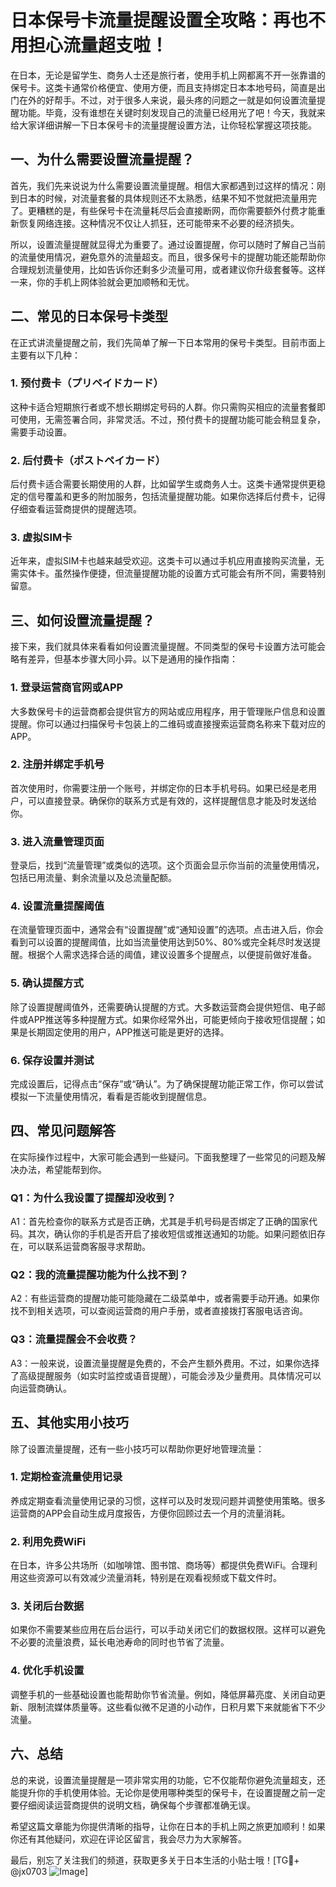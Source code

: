 # 日本保号卡流量提醒设置全攻略：再也不用担心流量超支啦！

在日本，无论是留学生、商务人士还是旅行者，使用手机上网都离不开一张靠谱的保号卡。这类卡通常价格便宜、使用方便，而且支持绑定日本本地号码，简直是出门在外的好帮手。不过，对于很多人来说，最头疼的问题之一就是如何设置流量提醒功能。毕竟，没有谁想在关键时刻发现自己的流量已经用光了吧！今天，我就来给大家详细讲解一下日本保号卡的流量提醒设置方法，让你轻松掌握这项技能。

## 一、为什么需要设置流量提醒？

首先，我们先来说说为什么需要设置流量提醒。相信大家都遇到过这样的情况：刚到日本的时候，对流量套餐的具体规则还不太熟悉，结果不知不觉就把流量用完了。更糟糕的是，有些保号卡在流量耗尽后会直接断网，而你需要额外付费才能重新恢复网络连接。这种情况不仅让人抓狂，还可能带来不必要的经济损失。

所以，设置流量提醒就显得尤为重要了。通过设置提醒，你可以随时了解自己当前的流量使用情况，避免意外的流量超支。而且，很多保号卡的提醒功能还能帮助你合理规划流量使用，比如告诉你还剩多少流量可用，或者建议你升级套餐等。这样一来，你的手机上网体验就会更加顺畅和无忧。

## 二、常见的日本保号卡类型

在正式讲流量提醒之前，我们先简单了解一下日本常用的保号卡类型。目前市面上主要有以下几种：

### 1. **预付费卡（プリペイドカード）**
这种卡适合短期旅行者或不想长期绑定号码的人群。你只需购买相应的流量套餐即可使用，无需签署合同，非常灵活。不过，预付费卡的提醒功能可能会稍显复杂，需要手动设置。

### 2. **后付费卡（ポストペイカード）**
后付费卡适合需要长期使用的人群，比如留学生或商务人士。这类卡通常提供更稳定的信号覆盖和更多的附加服务，包括流量提醒功能。如果你选择后付费卡，记得仔细查看运营商提供的提醒选项。

### 3. **虚拟SIM卡**
近年来，虚拟SIM卡也越来越受欢迎。这类卡可以通过手机应用直接购买流量，无需实体卡。虽然操作便捷，但流量提醒功能的设置方式可能会有所不同，需要特别留意。

## 三、如何设置流量提醒？

接下来，我们就具体来看看如何设置流量提醒。不同类型的保号卡设置方法可能会略有差异，但基本步骤大同小异。以下是通用的操作指南：

### 1. **登录运营商官网或APP**
大多数保号卡的运营商都会提供官方的网站或应用程序，用于管理账户信息和设置提醒。你可以通过扫描保号卡包装上的二维码或直接搜索运营商名称来下载对应的APP。

### 2. **注册并绑定手机号**
首次使用时，你需要注册一个账号，并绑定你的日本手机号码。如果已经是老用户，可以直接登录。确保你的联系方式是有效的，这样提醒信息才能及时发送给你。

### 3. **进入流量管理页面**
登录后，找到“流量管理”或类似的选项。这个页面会显示你当前的流量使用情况，包括已用流量、剩余流量以及总流量配额。

### 4. **设置流量提醒阈值**
在流量管理页面中，通常会有“设置提醒”或“通知设置”的选项。点击进入后，你会看到可以设置的提醒阈值，比如当流量使用达到50%、80%或完全耗尽时发送提醒。根据个人需求选择合适的阈值，建议设置多个提醒点，以便提前做好准备。

### 5. **确认提醒方式**
除了设置提醒阈值外，还需要确认提醒的方式。大多数运营商会提供短信、电子邮件或APP推送等多种提醒方式。如果你经常外出，可能更倾向于接收短信提醒；如果是长期固定使用的用户，APP推送可能是更好的选择。

### 6. **保存设置并测试**
完成设置后，记得点击“保存”或“确认”。为了确保提醒功能正常工作，你可以尝试模拟一下流量使用情况，看看是否能收到提醒信息。

## 四、常见问题解答

在实际操作过程中，大家可能会遇到一些疑问。下面我整理了一些常见的问题及解决办法，希望能帮到你。

### Q1：为什么我设置了提醒却没收到？
A1：首先检查你的联系方式是否正确，尤其是手机号码是否绑定了正确的国家代码。其次，确认你的手机是否开启了接收短信或推送通知的功能。如果问题依旧存在，可以联系运营商客服寻求帮助。

### Q2：我的流量提醒功能为什么找不到？
A2：有些运营商的提醒功能可能隐藏在二级菜单中，或者需要手动开通。如果你找不到相关选项，可以查阅运营商的用户手册，或者直接拨打客服电话咨询。

### Q3：流量提醒会不会收费？
A3：一般来说，设置流量提醒是免费的，不会产生额外费用。不过，如果你选择了高级提醒服务（如实时监控或语音提醒），可能会涉及少量费用。具体情况可以向运营商确认。

## 五、其他实用小技巧

除了设置流量提醒，还有一些小技巧可以帮助你更好地管理流量：

### 1. **定期检查流量使用记录**
养成定期查看流量使用记录的习惯，这样可以及时发现问题并调整使用策略。很多运营商的APP会自动生成月度报告，方便你回顾过去一个月的流量消耗。

### 2. **利用免费WiFi**
在日本，许多公共场所（如咖啡馆、图书馆、商场等）都提供免费WiFi。合理利用这些资源可以有效减少流量消耗，特别是在观看视频或下载文件时。

### 3. **关闭后台数据**
如果你不需要某些应用在后台运行，可以手动关闭它们的数据权限。这样可以避免不必要的流量浪费，延长电池寿命的同时也节省了流量。

### 4. **优化手机设置**
调整手机的一些基础设置也能帮助你节省流量。例如，降低屏幕亮度、关闭自动更新、限制流媒体质量等。这些看似微不足道的小动作，日积月累下来就能省下不少流量。

## 六、总结

总的来说，设置流量提醒是一项非常实用的功能，它不仅能帮你避免流量超支，还能提升你的手机使用体验。无论你是使用哪种类型的保号卡，在设置提醒之前一定要仔细阅读运营商提供的说明文档，确保每个步骤都准确无误。

希望这篇文章能为你提供清晰的指导，让你在日本的手机上网之旅更加顺利！如果你还有其他疑问，欢迎在评论区留言，我会尽力为大家解答。

最后，别忘了关注我们的频道，获取更多关于日本生活的小贴士哦！[TG💪+ @jx0703 ![Image](https://github.com/user-attachments/assets/dbca1d08-cadb-493c-b0ec-ad6f7a83f270)]